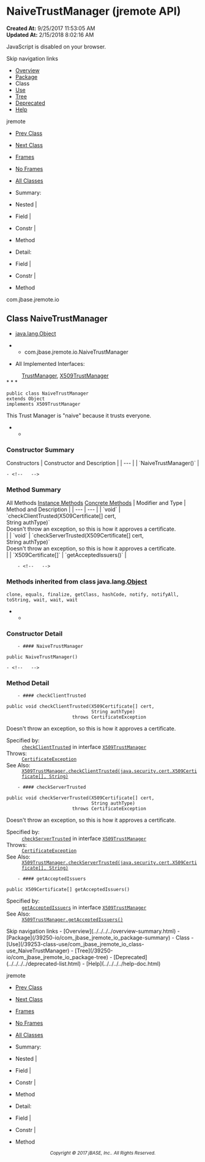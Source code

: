 # NaiveTrustManager (jremote   API)

**Created At:** 9/25/2017 11:53:05 AM  
**Updated At:** 2/15/2018 8:02:16 AM  

<script type="text/javascript"><!--
    try {
        if (location.href.indexOf('is-external=true') == -1) {
            parent.document.title="NaiveTrustManager (jremote   API)";
        }
    }
    catch(err) {
    }
//-->
var methods = {"i0":10,"i1":10,"i2":10};
var tabs = {65535:["t0","All Methods"],2:["t2","Instance Methods"],8:["t4","Concrete Methods"]};
var altColor = "altColor";
var rowColor = "rowColor";
var tableTab = "tableTab";
var activeTableTab = "activeTableTab";</script><noscript><div>JavaScript is disabled on your browser.</div></noscript><!-- ========= START OF TOP NAVBAR ======= -->
<!--   -->
Skip navigation links
<!--   -->
- [Overview](../../../../overview-summary.html)
- [Package](/39250-io/com_jbase_jremote_io_package-summary)
- Class
- [Use](/39253-class-use/com_jbase_jremote_io_class-use_NaiveTrustManager)
- [Tree](/39250-io/com_jbase_jremote_io_package-tree)
- [Deprecated](../../../../deprecated-list.html)
- [Help](../../../../help-doc.html)


jremote <br>

- [Prev Class](/39250-io/com_jbase_jremote_io_jstatementimpl "class in com.jbase.jremote.io")
- [Next Class](/39250-io/com_jbase_jremote_io_niojbaseobjectreader "class in com.jbase.jremote.io")


- [Frames](../../../../index.html?com/jbase/jremote/io//39250-io/com_jbase_jremote_io_NaiveTrustManager)
- [No Frames](/39250-io/com_jbase_jremote_io_NaiveTrustManager)


- [All Classes](../../../../allclasses-noframe.html)


<script type="text/javascript"><!--
  allClassesLink = document.getElementById("allclasses_navbar_top");
  if(window==top) {
    allClassesLink.style.display = "block";
  }
  else {
    allClassesLink.style.display = "none";
  }
  //--></script>

- Summary:
- Nested |
- Field |
- Constr |
- Method


- Detail:
- Field |
- Constr |
- Method
<!--   -->
<!-- ========= END OF TOP NAVBAR ========= --><!-- ======== START OF CLASS DATA ======== -->
com.jbase.jremote.io

## Class NaiveTrustManager

- [java.lang.Object](http://java.sun.com/j2se/1.5.0/docs/api/java/lang/Object.html?is-external=true "class or interface in java.lang")
- - com.jbase.jremote.io.NaiveTrustManager


- <dl><dt>All Implemented Interfaces:</dt>
<dd>
<a href="http://java.sun.com/j2se/1.5.0/docs/api/javax/net/ssl/TrustManager.html?is-external=true" title="class or interface in javax.net.ssl">TrustManager</a>, <a href="http://java.sun.com/j2se/1.5.0/docs/api/javax/net/ssl/X509TrustManager.html?is-external=true" title="class or interface in javax.net.ssl">X509TrustManager</a>
</dd></dl>
* * *


```
public class NaiveTrustManager
extends Object
implements X509TrustManager
```

This Trust Manager is "naive" because it trusts everyone.

- <!-- ======== CONSTRUCTOR SUMMARY ======== -->
    - <!--   -->
### Constructor Summary


<caption><span>Constructors</span><span class="tabEnd"> </span></caption>| Constructor and Description |
| --- |
| `NaiveTrustManager()`  |

<!-- ========== METHOD SUMMARY =========== -->
    - <!--   -->
### Method Summary


<caption><span id="t0" class="activeTableTab"><span>All Methods</span><span class="tabEnd"> </span></span><span id="t2" class="tableTab"><span><a href="javascript:show(2);">Instance Methods</a></span><span class="tabEnd"> </span></span><span id="t4" class="tableTab"><span><a href="javascript:show(8);">Concrete Methods</a></span><span class="tabEnd"> </span></span></caption>| Modifier and Type | Method and Description |
| --- | --- |
| `void` | `checkClientTrusted(X509Certificate[] cert,<br>                  String authType)`<br>Doesn't throw an exception, so this is how it approves a certificate.<br> |
| `void` | `checkServerTrusted(X509Certificate[] cert,<br>                  String authType)`<br>Doesn't throw an exception, so this is how it approves a certificate.<br> |
| `X509Certificate[]` | `getAcceptedIssuers()`  |


        - <!--   -->
### Methods inherited from class java.lang.[Object](http://java.sun.com/j2se/1.5.0/docs/api/java/lang/Object.html?is-external=true "class or interface in java.lang")
`clone, equals, finalize, getClass, hashCode, notify, notifyAll, toString, wait, wait, wait`

- <!-- ========= CONSTRUCTOR DETAIL ======== -->
    - <!--   -->
### Constructor Detail
<!--   -->
        - #### NaiveTrustManager

```
public NaiveTrustManager()
```

<!-- ============ METHOD DETAIL ========== -->
    - <!--   -->
### Method Detail
<!--   -->
        - #### checkClientTrusted

```
public void checkClientTrusted(X509Certificate[] cert,
                               String authType)
                        throws CertificateException
```

Doesn't throw an exception, so this is how it approves a certificate.
<dl><dt><span class="overrideSpecifyLabel">Specified by:</span></dt>
<dd>
<code><a href="http://java.sun.com/j2se/1.5.0/docs/api/javax/net/ssl/X509TrustManager.html?is-external=true#checkClientTrusted-java.security.cert.X509Certificate:A-java.lang.String-" title="class or interface in javax.net.ssl">checkClientTrusted</a></code> in interface <code><a href="http://java.sun.com/j2se/1.5.0/docs/api/javax/net/ssl/X509TrustManager.html?is-external=true" title="class or interface in javax.net.ssl">X509TrustManager</a></code>
</dd>
<dt><span class="throwsLabel">Throws:</span></dt>
<dd><code><a href="http://java.sun.com/j2se/1.5.0/docs/api/java/security/cert/CertificateException.html?is-external=true" title="class or interface in java.security.cert">CertificateException</a></code></dd>
<dt><span class="seeLabel">See Also:</span></dt>
<dd><a href="http://java.sun.com/j2se/1.5.0/docs/api/javax/net/ssl/X509TrustManager.html?is-external=true#checkClientTrusted-java.security.cert.X509Certificate:A-java.lang.String-" title="class or interface in javax.net.ssl"><code>X509TrustManager.checkClientTrusted(java.security.cert.X509Certificate[], String)</code></a></dd></dl>

<!--   -->
        - #### checkServerTrusted

```
public void checkServerTrusted(X509Certificate[] cert,
                               String authType)
                        throws CertificateException
```

Doesn't throw an exception, so this is how it approves a certificate.
<dl><dt><span class="overrideSpecifyLabel">Specified by:</span></dt>
<dd>
<code><a href="http://java.sun.com/j2se/1.5.0/docs/api/javax/net/ssl/X509TrustManager.html?is-external=true#checkServerTrusted-java.security.cert.X509Certificate:A-java.lang.String-" title="class or interface in javax.net.ssl">checkServerTrusted</a></code> in interface <code><a href="http://java.sun.com/j2se/1.5.0/docs/api/javax/net/ssl/X509TrustManager.html?is-external=true" title="class or interface in javax.net.ssl">X509TrustManager</a></code>
</dd>
<dt><span class="throwsLabel">Throws:</span></dt>
<dd><code><a href="http://java.sun.com/j2se/1.5.0/docs/api/java/security/cert/CertificateException.html?is-external=true" title="class or interface in java.security.cert">CertificateException</a></code></dd>
<dt><span class="seeLabel">See Also:</span></dt>
<dd><a href="http://java.sun.com/j2se/1.5.0/docs/api/javax/net/ssl/X509TrustManager.html?is-external=true#checkServerTrusted-java.security.cert.X509Certificate:A-java.lang.String-" title="class or interface in javax.net.ssl"><code>X509TrustManager.checkServerTrusted(java.security.cert.X509Certificate[], String)</code></a></dd></dl>

<!--   -->
        - #### getAcceptedIssuers

```
public X509Certificate[] getAcceptedIssuers()
```
<dl><dt><span class="overrideSpecifyLabel">Specified by:</span></dt>
<dd>
<code><a href="http://java.sun.com/j2se/1.5.0/docs/api/javax/net/ssl/X509TrustManager.html?is-external=true#getAcceptedIssuers--" title="class or interface in javax.net.ssl">getAcceptedIssuers</a></code> in interface <code><a href="http://java.sun.com/j2se/1.5.0/docs/api/javax/net/ssl/X509TrustManager.html?is-external=true" title="class or interface in javax.net.ssl">X509TrustManager</a></code>
</dd>
<dt><span class="seeLabel">See Also:</span></dt>
<dd><a href="http://java.sun.com/j2se/1.5.0/docs/api/javax/net/ssl/X509TrustManager.html?is-external=true#getAcceptedIssuers--" title="class or interface in javax.net.ssl"><code>X509TrustManager.getAcceptedIssuers()</code></a></dd></dl>
<!-- ========= END OF CLASS DATA ========= --><!-- ======= START OF BOTTOM NAVBAR ====== -->
<!--   -->
Skip navigation links
<!--   -->
- [Overview](../../../../overview-summary.html)
- [Package](/39250-io/com_jbase_jremote_io_package-summary)
- Class
- [Use](/39253-class-use/com_jbase_jremote_io_class-use_NaiveTrustManager)
- [Tree](/39250-io/com_jbase_jremote_io_package-tree)
- [Deprecated](../../../../deprecated-list.html)
- [Help](../../../../help-doc.html)


jremote <br>

- [Prev Class](/39250-io/com_jbase_jremote_io_jstatementimpl "class in com.jbase.jremote.io")
- [Next Class](/39250-io/com_jbase_jremote_io_niojbaseobjectreader "class in com.jbase.jremote.io")


- [Frames](../../../../index.html?com/jbase/jremote/io//39250-io/com_jbase_jremote_io_NaiveTrustManager)
- [No Frames](/39250-io/com_jbase_jremote_io_NaiveTrustManager)


- [All Classes](../../../../allclasses-noframe.html)


<script type="text/javascript"><!--
  allClassesLink = document.getElementById("allclasses_navbar_bottom");
  if(window==top) {
    allClassesLink.style.display = "block";
  }
  else {
    allClassesLink.style.display = "none";
  }
  //--></script>

- Summary:
- Nested |
- Field |
- Constr |
- Method


- Detail:
- Field |
- Constr |
- Method
<!--   -->
<!-- ======== END OF BOTTOM NAVBAR ======= -->
<small>			<center>			<i>Copyright © 2017 jBASE, Inc.. All Rights Reserved.</i>		</center></small>
